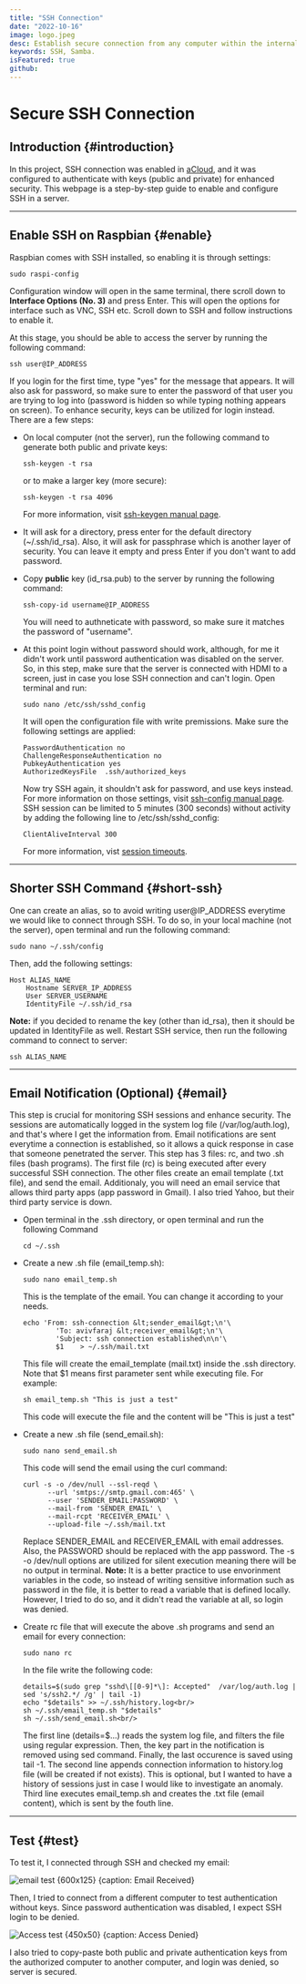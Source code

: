 ```yaml
---
title: "SSH Connection"
date: "2022-10-16"
image: logo.jpeg
desc: Establish secure connection from any computer within the internal network.
keywords: SSH, Samba.
isFeatured: true
github:
---
```


# Secure SSH Connection

## Introduction {#introduction}


In this project, SSH connection was enabled in [aCloud](/Projects/EE/acloud), and it was configured to authenticate with keys (public and private) for enhanced security. This webpage is a step-by-step guide to enable and configure SSH in a server.


***


## Enable SSH on Raspbian {#enable}

Raspbian comes with SSH installed, so enabling it is through settings:
```shell
sudo raspi-config
```

Configuration window will open in the same terminal, there scroll down to __Interface Options (No. 3)__
and press Enter. This will open the options for interface such as VNC, SSH etc. Scroll down to SSH and follow instructions to enable it.

At this stage, you should be able to access the server by running the following command:
```shell
ssh user@IP_ADDRESS
```
If you login for the first time, type "yes" for the message that appears. It will also ask for password, so make sure to enter the password of that user you are trying to log into (password is hidden so while typing nothing appears on screen).
To enhance security, keys can be utilized for login instead. There are a few steps:


- On local computer (not the server), run the following command to generate both public and private keys:
  ```shell
  ssh-keygen -t rsa
  ```
  or to make a larger key (more secure):
  ```shell
  ssh-keygen -t rsa 4096
  ```
  For more information, visit [ssh-keygen manual page](https://linux.die.net/man/1/ssh-keygen).

- It will ask for a directory, press enter for the default directory (~/.ssh/id_rsa).
  Also, it will ask for passphrase which is another layer of security.
  You can leave it empty and press Enter if you don't want to add password.

- Copy **public** key (id_rsa.pub) to the server by running the following command:
  ```shell
  ssh-copy-id username@IP_ADDRESS
  ```
  You will need to authneticate with password, so make sure it matches the password of "username".

- At this point login without password should work, although, for me it didn't work until password authentication was disabled
  on the server. So, in this step, make sure that the server is connected with HDMI to a screen, just in case you lose SSH connection and can't login. Open terminal and run:
  ```shell
  sudo nano /etc/ssh/sshd_config
  ```
  It will open the configuration file with write premissions. Make sure the following settings are applied:
  ```shell
  PasswordAuthentication no
  ChallengeResponseAuthentication no
  PubkeyAuthentication yes
  AuthorizedKeysFile  .ssh/authorized_keys
  ```
  Now try SSH again, it shouldn't ask for password, and use keys instead. For more information on those settings, visit [ssh-config manual page](https://linux.die.net/man/5/ssh_config).
  SSH session can be limited to 5 minutes (300 seconds) without activity by adding the following line to /etc/ssh/sshd_config:
  ```shell
  ClientAliveInterval 300
  ```
  For more information, vist [session timeouts](https://serverauth.com/posts/how-to-configure-ssh-session-timeouts).


***


## Shorter SSH Command {#short-ssh}

One can create an alias, so to avoid writing user@IP_ADDRESS everytime we would like to connect through SSH.
To do so, in your local machine (not the server), open terminal and run the following command:
```shell
sudo nano ~/.ssh/config
```
Then, add the following settings:
```shell
Host ALIAS_NAME
    Hostname SERVER_IP_ADDRESS
    User SERVER_USERNAME
    IdentityFile ~/.ssh/id_rsa
```
**Note:** if you decided to rename the key (other than id_rsa), then it should be updated in IdentityFile as well.
Restart SSH service, then run the following command to connect to server:
```shell
ssh ALIAS_NAME
```


***

## Email Notification (Optional) {#email}

This step is crucial for monitoring SSH sessions and enhance security. The sessions are automatically logged in the system log file (/var/log/auth.log), and that's where I get the information from. Email notifications are sent everytime a connection is established, so it allows a quick response in case that someone penetrated the server. This step has 3 files: rc, and two .sh files (bash programs). The first file (rc) is being executed after every successful SSH connection. The other files create an email template (.txt file), and send the email. Additionaly, you will need an email service that allows third party apps (app password in Gmail). I also tried Yahoo, but their third party service is down.

- Open terminal in the .ssh directory, or open terminal and run the following Command
  ```shell
  cd ~/.ssh
  ```

- Create a new .sh file (email_temp.sh):
  ```shell
  sudo nano email_temp.sh
  ```
  This is the template of the email. You can change it according to your needs.
  ```shell
  echo 'From: ssh-connection &lt;sender_email&gt;\n'\
          'To: avivfaraj &lt;receiver_email&gt;\n'\
          'Subject: ssh connection established\n\n'\
          $1 	> ~/.ssh/mail.txt
  ```
  This file will create the email_template (mail.txt) inside the .ssh directory. Note that $1 means first parameter sent while executing file.
  For example:
  ```shell
  sh email_temp.sh "This is just a test"
  ```
  This code will execute the file and the content will be "This is just a test"

- Create a new .sh file (send_email.sh):
  ```shell
  sudo nano send_email.sh
  ```
  This code will send the email using the curl command:
  ```shell
  curl -s -o /dev/null --ssl-reqd \
        --url 'smtps://smtp.gmail.com:465' \
        --user 'SENDER_EMAIL:PASSWORD' \
        --mail-from 'SENDER_EMAIL' \
        --mail-rcpt 'RECEIVER_EMAIL' \
        --upload-file ~/.ssh/mail.txt
  ```
  Replace SENDER_EMAIL and RECEIVER_EMAIL with email addresses. Also, the PASSWORD should be replaced with the app password.
  The -s -o /dev/null options are utilized for silent execution meaning there will be no output in terminal.
  **Note:** It is a better practice to use envorinment variables in the code, so instead of writing sensitive information such as password in the file, it is better to read a variable that is defined locally. However, I tried to do so, and it didn't read the variable at all, so login was denied.

- Create rc file that will execute the above .sh programs and send an email for every connection:
  ```shell
  sudo nano rc
  ```
  In the file write the following code:
  ```shell
  details=$(sudo grep "sshd\[[0-9]*\]: Accepted"  /var/log/auth.log | sed 's/ssh2.*/ /g' | tail -1)
  echo "$details" >> ~/.ssh/history.log<br/>
  sh ~/.ssh/email_temp.sh "$details"
  sh ~/.ssh/send_email.sh<br/>
  ```
  The first line (details=$...) reads the system log file, and filters the file using regular expression.
  Then, the key part in the notification is removed using sed command. Finally, the last occurence is saved using tail -1.
  The second line appends connection information to history.log file (will be created if not exists).
  This is optional, but I wanted to have a history of sessions just in case I would like to investigate an anomaly.
  Third line executes email_temp.sh and creates the .txt file (email content), which is sent by the fouth line.


***


## Test {#test}

To test it, I connected through SSH and checked my email:

![email test {600x125} {caption: Email Received}](ssh/email_notification.png)

Then, I tried to connect from a different computer to test authentication without keys. Since password authentication was disabled, I expect SSH login to be denied.

![Access test  {450x50} {caption: Access Denied}](ssh/access_denied.png)

I also tried to copy-paste both public and private authentication keys from the authorized computer to another computer, and login was denied, so server is secured.
